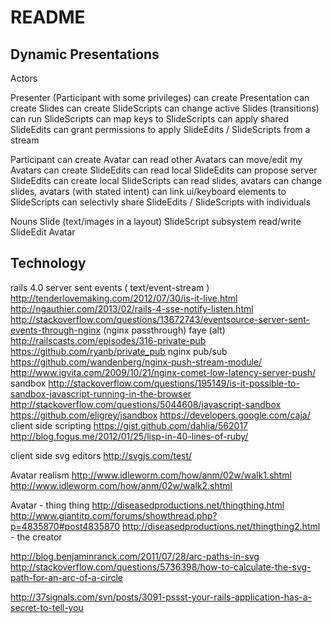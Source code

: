 # README

## Dynamic Presentations

Actors

  Presenter (Participant with some privileges)
    can create Presentation
      can create Slides
    can create SlideScripts
      can change active Slides (transitions)
      can run SlideScripts
    can map keys to SlideScripts
    can apply shared SlideEdits
    can grant permissions to apply SlideEdits / SlideScripts from a stream

  Participant
    can create Avatar
      can read other Avatars
      can move/edit my Avatars
    can create SlideEdits
      can read local SlideEdits
      can propose server SlideEdits
    can create local SlideScripts
      can read slides, avatars
      can change slides, avatars (with stated intent)
    can link ui/keyboard elements to SlideScripts
    can selectivly share SlideEdits / SlideScripts with individuals


Nouns
  Slide (text/images in a layout)
  SlideScript
    subsystem read/write
  SlideEdit
  Avatar



## Technology

rails 4.0
server sent events ( text/event-stream )
  http://tenderlovemaking.com/2012/07/30/is-it-live.html
  http://ngauthier.com/2013/02/rails-4-sse-notify-listen.html
    http://stackoverflow.com/questions/13672743/eventsource-server-sent-events-through-nginx (nginx passthrough)
  faye (alt)
    http://railscasts.com/episodes/316-private-pub
    https://github.com/ryanb/private_pub
  nginx pub/sub
    https://github.com/wandenberg/nginx-push-stream-module/
  http://www.igvita.com/2009/10/21/nginx-comet-low-latency-server-push/
sandbox
  http://stackoverflow.com/questions/195149/is-it-possible-to-sandbox-javascript-running-in-the-browser
  http://stackoverflow.com/questions/5044608/javascript-sandbox
  https://github.com/eligrey/jsandbox
  https://developers.google.com/caja/
client side scripting
  https://gist.github.com/dahlia/562017
  http://blog.fogus.me/2012/01/25/lisp-in-40-lines-of-ruby/

client side svg editors
  http://svgjs.com/test/

Avatar realism
  http://www.idleworm.com/how/anm/02w/walk1.shtml
  http://www.idleworm.com/how/anm/02w/walk2.shtml

Avatar - thing thing
  http://diseasedproductions.net/thingthing.html
  http://www.giantitp.com/forums/showthread.php?p=4835870#post4835870
  http://diseasedproductions.net/thingthing2.html - the creator

  http://blog.benjaminranck.com/2011/07/28/arc-paths-in-svg
  http://stackoverflow.com/questions/5736398/how-to-calculate-the-svg-path-for-an-arc-of-a-circle

http://37signals.com/svn/posts/3091-pssst-your-rails-application-has-a-secret-to-tell-you